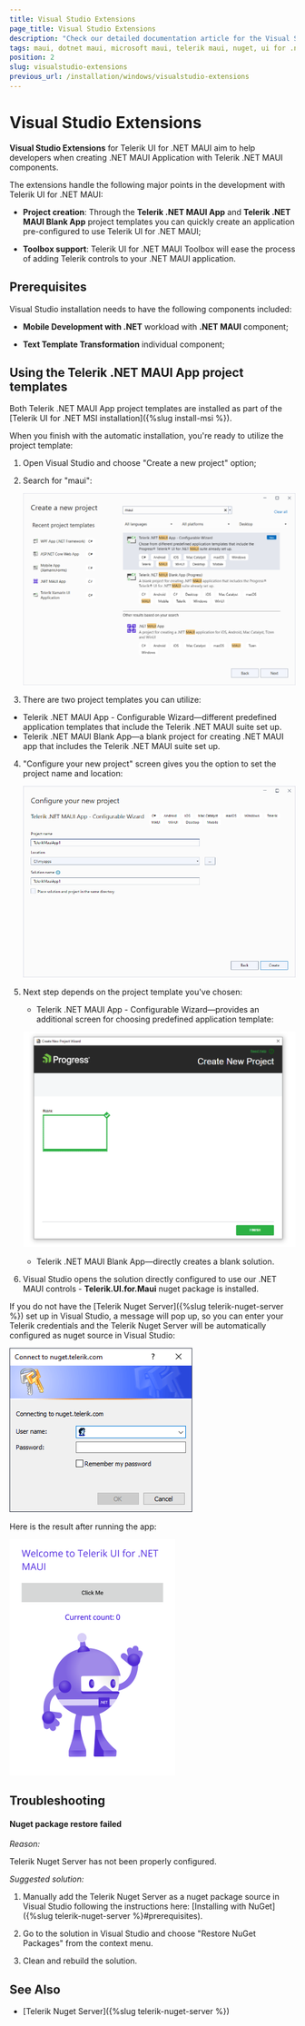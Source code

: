 ```yaml
---
title: Visual Studio Extensions
page_title: Visual Studio Extensions
description: "Check our detailed documentation article for the Visual Studio Extensions on Windows. Find all you need to know about installing and using Telerik UI for .NEТ MAUI VS Extensions."
tags: maui, dotnet maui, microsoft maui, telerik maui, nuget, ui for .net maui
position: 2
slug: visualstudio-extensions
previous_url: /installation/windows/visualstudio-extensions
---
```


# Visual Studio Extensions

**Visual Studio Extensions** for Telerik UI for .NET MAUI aim to help developers when creating .NET MAUI Application with Telerik .NET MAUI components.

The extensions handle the following major points in the development with Telerik UI for .NET MAUI:

* **Project creation**: Through the **Telerik .NET MAUI App** and **Telerik .NET MAUI Blank App** project templates you can quickly create an application pre-configured to use Telerik UI for .NET MAUI;

* **Toolbox support**: Telerik UI for .NET MAUI Toolbox will ease the process of adding Telerik controls to your .NET MAUI application.

## Prerequisites

Visual Studio installation needs to have the following components included:

* **Mobile Development with .NET** workload with **.NET MAUI** component;

* **Text Template Transformation** individual component;

## Using the Telerik .NET MAUI App project templates

Both Telerik .NET MAUI App project templates are installed as part of the [Telerik UI for .NET MSI installation]({%slug install-msi %}).

When you finish with the automatic installation, you're ready to utilize the project template:

1. Open Visual Studio and choose "Create a new project" option;

2. Search for "maui":

	![](images/vsextensions_createapp.png)

3. There are two project templates you can utilize:

 * Telerik .NET MAUI App - Configurable Wizard&mdash;different predefined application templates that include the Telerik .NET MAUI suite set up.
 * Telerik .NET MAUI Blank App&mdash;a blank project for creating .NET MAUI app that includes the Telerik .NET MAUI suite set up.

4. "Configure your new project" screen gives you the option to set the project name and location:

	![](images/vsextensions_configureapp.png)

5. Next step depends on the project template you've chosen:

	* Telerik .NET MAUI App - Configurable Wizard&mdash;provides an additional screen for choosing predefined application template:

	![](images/vsextensions_chooseblank.png)

	* Telerik .NET MAUI Blank App&mdash;directly creates a blank solution.

6. Visual Studio opens the solution directly configured to use our .NET MAUI controls - **Telerik.UI.for.Maui** nuget package is installed.

If you do not have the [Telerik Nuget Server]({%slug telerik-nuget-server %}) set up in Visual Studio, a message will pop up, so you can enter your Telerik credentials and the Telerik Nuget Server will be automatically configured as nuget source in Visual Studio:

![](images/vsextensions_nugetpopup.png)

Here is the result after running the app:

![](images/vsextensions_projecttemplate.png)

## Troubleshooting

#### Nuget package restore failed

*Reason:*

Telerik Nuget Server has not been properly configured.

*Suggested solution:*

1. Manually add the Telerik Nuget Server as a nuget package source in Visual Studio following the instructions here: [Installing with NuGet]({%slug telerik-nuget-server %}#prerequisites).

2. Go to the solution in Visual Studio and choose "Restore NuGet Packages" from the context menu.

3. Clean and rebuild the solution.

## See Also

- [Telerik Nuget Server]({%slug telerik-nuget-server %})
